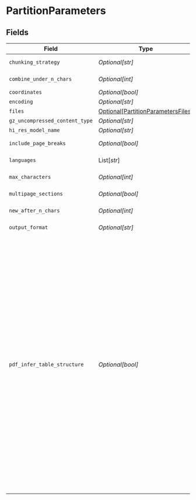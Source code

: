 # PartitionParameters


## Fields

| Field                                                                                                                                                                                                                 | Type                                                                                                                                                                                                                  | Required                                                                                                                                                                                                              | Description                                                                                                                                                                                                           | Example                                                                                                                                                                                                               |
| --------------------------------------------------------------------------------------------------------------------------------------------------------------------------------------------------------------------- | --------------------------------------------------------------------------------------------------------------------------------------------------------------------------------------------------------------------- | --------------------------------------------------------------------------------------------------------------------------------------------------------------------------------------------------------------------- | --------------------------------------------------------------------------------------------------------------------------------------------------------------------------------------------------------------------- | --------------------------------------------------------------------------------------------------------------------------------------------------------------------------------------------------------------------- |
| `chunking_strategy`                                                                                                                                                                                                   | *Optional[str]*                                                                                                                                                                                                       | :heavy_minus_sign:                                                                                                                                                                                                    | Use one of the supported strategies to chunk the returned elements. Currently supports: by_title                                                                                                                      | by_title                                                                                                                                                                                                              |
| `combine_under_n_chars`                                                                                                                                                                                               | *Optional[int]*                                                                                                                                                                                                       | :heavy_minus_sign:                                                                                                                                                                                                    | If chunking strategy is set, combine elements until a section reaches a length of n chars. Default: 500                                                                                                               | 500                                                                                                                                                                                                                   |
| `coordinates`                                                                                                                                                                                                         | *Optional[bool]*                                                                                                                                                                                                      | :heavy_minus_sign:                                                                                                                                                                                                    | If true, return coordinates for each element. Default: false                                                                                                                                                          |                                                                                                                                                                                                                       |
| `encoding`                                                                                                                                                                                                            | *Optional[str]*                                                                                                                                                                                                       | :heavy_minus_sign:                                                                                                                                                                                                    | The encoding method used to decode the text input. Default: utf-8                                                                                                                                                     | utf-8                                                                                                                                                                                                                 |
| `files`                                                                                                                                                                                                               | [Optional[PartitionParametersFiles]](../../models/shared/partitionparametersfiles.md)                                                                                                                                 | :heavy_minus_sign:                                                                                                                                                                                                    | The file to extract                                                                                                                                                                                                   |                                                                                                                                                                                                                       |
| `gz_uncompressed_content_type`                                                                                                                                                                                        | *Optional[str]*                                                                                                                                                                                                       | :heavy_minus_sign:                                                                                                                                                                                                    | If file is gzipped, use this content type after unzipping                                                                                                                                                             | application/pdf                                                                                                                                                                                                       |
| `hi_res_model_name`                                                                                                                                                                                                   | *Optional[str]*                                                                                                                                                                                                       | :heavy_minus_sign:                                                                                                                                                                                                    | The name of the inference model used when strategy is hi_res                                                                                                                                                          | yolox                                                                                                                                                                                                                 |
| `include_page_breaks`                                                                                                                                                                                                 | *Optional[bool]*                                                                                                                                                                                                      | :heavy_minus_sign:                                                                                                                                                                                                    | If True, the output will include page breaks if the filetype supports it. Default: false                                                                                                                              |                                                                                                                                                                                                                       |
| `languages`                                                                                                                                                                                                           | List[*str*]                                                                                                                                                                                                           | :heavy_minus_sign:                                                                                                                                                                                                    | The languages present in the document, for use in partitioning and/or OCR                                                                                                                                             | [eng]                                                                                                                                                                                                                 |
| `max_characters`                                                                                                                                                                                                      | *Optional[int]*                                                                                                                                                                                                       | :heavy_minus_sign:                                                                                                                                                                                                    | If chunking strategy is set, cut off new sections after reaching a length of n chars (hard max). Default: 1500                                                                                                        | 1500                                                                                                                                                                                                                  |
| `multipage_sections`                                                                                                                                                                                                  | *Optional[bool]*                                                                                                                                                                                                      | :heavy_minus_sign:                                                                                                                                                                                                    | If chunking strategy is set, determines if sections can span multiple sections. Default: true                                                                                                                         |                                                                                                                                                                                                                       |
| `new_after_n_chars`                                                                                                                                                                                                   | *Optional[int]*                                                                                                                                                                                                       | :heavy_minus_sign:                                                                                                                                                                                                    | If chunking strategy is set, cut off new sections after reaching a length of n chars (soft max). Default: 1500                                                                                                        | 1500                                                                                                                                                                                                                  |
| `output_format`                                                                                                                                                                                                       | *Optional[str]*                                                                                                                                                                                                       | :heavy_minus_sign:                                                                                                                                                                                                    | The format of the response. Supported formats are application/json and text/csv. Default: application/json.                                                                                                           | application/json                                                                                                                                                                                                      |
| `pdf_infer_table_structure`                                                                                                                                                                                           | *Optional[bool]*                                                                                                                                                                                                      | :heavy_minus_sign:                                                                                                                                                                                                    | If True and strategy=hi_res, any Table Elements extracted from a PDF will include an additional metadata field, 'text_as_html', where the value (string) is a just a transformation of the data into an HTML <table>. |                                                                                                                                                                                                                       |
| `skip_infer_table_types`                                                                                                                                                                                              | List[*str*]                                                                                                                                                                                                           | :heavy_minus_sign:                                                                                                                                                                                                    | The document types that you want to skip table extraction with. Default: ['pdf', 'jpg', 'png']                                                                                                                        | pdf                                                                                                                                                                                                                   |
| `strategy`                                                                                                                                                                                                            | *Optional[str]*                                                                                                                                                                                                       | :heavy_minus_sign:                                                                                                                                                                                                    | The strategy to use for partitioning PDF/image. Options are fast, hi_res, auto. Default: auto                                                                                                                         | hi_res                                                                                                                                                                                                                |
| `xml_keep_tags`                                                                                                                                                                                                       | *Optional[bool]*                                                                                                                                                                                                      | :heavy_minus_sign:                                                                                                                                                                                                    | If True, will retain the XML tags in the output. Otherwise it will simply extract the text from within the tags. Only applies to partition_xml.                                                                       |                                                                                                                                                                                                                       |